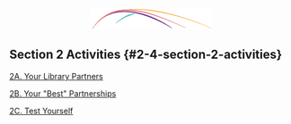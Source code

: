 <div style="text-align:center"><img src="/logo/Connectedlib-Logo-Graph.png"></div>


## Section 2 Activities {#2-4-section-2-activities}

[2A. Your Library Partners](/2_what_is_a_community_partnership/24_section_2_activities/2a-your-library-partners.html)

[2B. Your "Best" Partnerships](/2_what_is_a_community_partnership/24_section_2_activities/2b-your-best-partnerships.html)

[2C. Test Yourself](/2_what_is_a_community_partnership/24_section_2_activities/2c-learning-check.html)